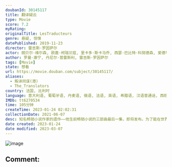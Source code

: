 ```yaml
---
doubanId: 30145117
title: 翻译疑云
type: Movie
score: 7.2
myRating: 
originalTitle: LesTraducteurs
genre: 悬疑, 惊悚
datePublished: 2019-11-23
director: 雷吉斯·罗因萨尔
actor: 朗贝尔·维尔森, 欧嘉·柯瑞兰寇, 里卡多·斯卡马乔, 西瑟·巴比特·科努德森, 爱德华多·诺列加, 埃里克斯·劳瑟, 安娜·玛丽亚·斯图姆, 弗雷德里克·周, 玛丽亚·莱特, 马诺利斯·马诺里斯, 莎拉·纪欧多, 帕特里克·波查, 塞尔盖·内斯特连科, 米格伦·米切夫, 伊琳娜·穆雷勒, 凯斯特·洛夫莱斯, 雅各布·豪伯格·罗曼, 米歇尔, 丹尼尔·普雷斯利, 马克·阿诺, 厄玛·扎姆帕, 斯特凡·佩泽拉
author: 罗曼·康宁, 丹尼尔·普雷斯利, 雷吉斯·罗因萨尔
tags: [Movie]
state: 想看
url: https://movie.douban.com/subject/30145117/
aliases:
  - 叛译同谋(港)
  - The_Translators
country: 法国, 比利时
language: 意大利语, 葡萄牙语, 丹麦语, 俄语, 法语, 英语, 希腊语, 汉语普通话, 西班牙语
IMDb: tt6270534
time: 105分钟
createTime: 2023-01-24 02:02:31
collectionDate: 2021-06-07
desc: 知名畅销小说作家的遗作——他生前畅销小说的三部曲最后一集，即将发布。为了能在世界主要地区同时出版这本小说，出版商聘用了9名来自世界各地的翻译员，同时在现场翻译小说。他们被关进了一间豪华但守卫森严的套房...
date created: 2023-01-24
date modified: 2023-03-07
---
```


![image](p2580137248.jpg)

Comment:
---
